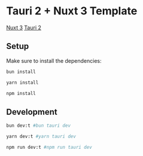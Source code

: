 # Tauri 2 + Nuxt 3 Template

[Nuxt 3](https://nuxt.com/docs/getting-started/introduction)
[Tauri 2](https://beta.tauri.app/guides)

## Setup

Make sure to install the dependencies:

```bash
bun install
```
```bash
yarn install
```
```bash
npm install

```
## Development

```bash
bun dev:t #bun tauri dev
```
```bash
yarn dev:t #yarn tauri dev
```
```bash
npm run dev:t #npm run tauri dev
```


